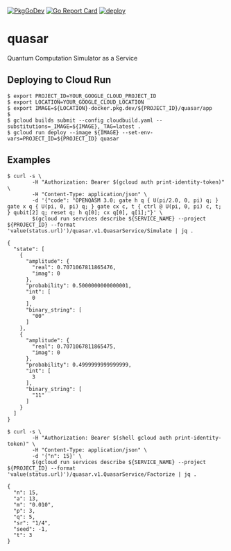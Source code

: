[![PkgGoDev](https://pkg.go.dev/badge/github.com/itsubaki/quasar)](https://pkg.go.dev/github.com/itsubaki/quasar)
[![Go Report Card](https://goreportcard.com/badge/github.com/itsubaki/quasar?style=flat-square)](https://goreportcard.com/report/github.com/itsubaki/quasar)
[![deploy](https://github.com/itsubaki/quasar/workflows/deploy/badge.svg)](https://github.com/itsubaki/quasar/actions)

# quasar

Quantum Computation Simulator as a Service

## Deploying to Cloud Run

```shell
$ export PROJECT_ID=YOUR_GOOGLE_CLOUD_PROJECT_ID
$ export LOCATION=YOUR_GOOGLE_CLOUD_LOCATION
$ export IMAGE=${LOCATION}-docker.pkg.dev/${PROJECT_ID}/quasar/app
$
$ gcloud builds submit --config cloudbuild.yaml --substitutions=_IMAGE=${IMAGE},_TAG=latest .
$ gcloud run deploy --image ${IMAGE} --set-env-vars=PROJECT_ID=${PROJECT_ID} quasar
```

## Examples

```shell
$ curl -s \
		-H "Authorization: Bearer $(gcloud auth print-identity-token)" \
		-H "Content-Type: application/json" \
		-d '{"code": "OPENQASM 3.0; gate h q { U(pi/2.0, 0, pi) q; } gate x q { U(pi, 0, pi) q; } gate cx c, t { ctrl @ U(pi, 0, pi) c, t; } qubit[2] q; reset q; h q[0]; cx q[0], q[1];"}' \
		$(gcloud run services describe ${SERVICE_NAME} --project ${PROJECT_ID} --format 'value(status.url)')/quasar.v1.QuasarService/Simulate | jq .

{
  "state": [
    {
      "amplitude": {
        "real": 0.7071067811865476,
        "imag": 0
      },
      "probability": 0.5000000000000001,
      "int": [
        0
      ],
      "binary_string": [
        "00"
      ]
    },
    {
      "amplitude": {
        "real": 0.7071067811865475,
        "imag": 0
      },
      "probability": 0.4999999999999999,
      "int": [
        3
      ],
      "binary_string": [
        "11"
      ]
    }
  ]
}
```

```shell
$ curl -s \
		-H "Authorization: Bearer $(shell gcloud auth print-identity-token)" \
		-H "Content-Type: application/json" \
		-d '{"n": 15}' \
		$(gcloud run services describe ${SERVICE_NAME} --project ${PROJECT_ID} --format 'value(status.url)')/quasar.v1.QuasarService/Factorize | jq .

{
  "n": 15,
  "a": 13,
  "m": "0.010",
  "p": 3,
  "q": 5,
  "sr": "1/4",
  "seed": -1,
  "t": 3
}
```
